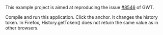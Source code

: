 This example project is aimed at reproducing the issue [#8546](http://code.google.com/p/google-web-toolkit/issues/detail?id=8546) of GWT.

Compile and run this application. Click the anchor. It changes the history token. In Firefox, History.getToken() does not return the same value as in other browsers.